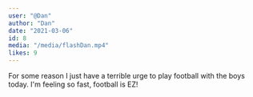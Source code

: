 ```yaml
---
user: "@Dan"
author: "Dan"
date: "2021-03-06"
id: 8
media: "/media/flashDan.mp4"
likes: 9
---
```


For some reason I just have a terrible urge to play football with the boys today. I'm feeling so fast, football is EZ!
